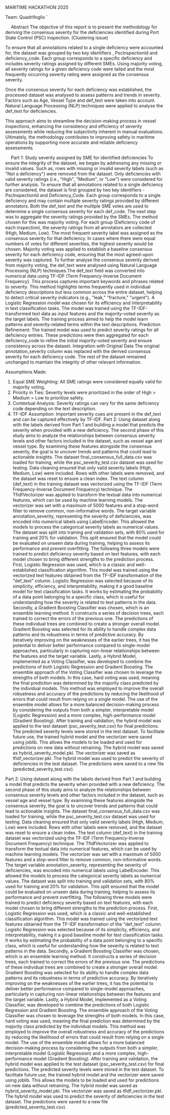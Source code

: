  

MARITIME HACKATHON 2025

Team: Quadrifoglio
`

 
Abstract 
The objective of this report is to present the methodology for deriving the consensus severity for the deficiencies identified during Port State Control (PSC) inspection. (Clustering issue) 

To ensure that all annotations related to a single deficiency were accounted for, the dataset was grouped by two key identifiers , PscInspectionId and deficiency_code. Each group corresponds to a specific deficiency and includes severity ratings assigned by different SMEs. Using majority voting, all severity ratings for a given deficiency code were tailed and the most frequently occurring severity rating were assigned as the consensus severity.

Once the consensus severity for each deficiency was established, the processed dataset was analysed to assess patterns and trends in severity. Factors such as Age, Vessel Type and def_text were taken into account. Natural Language Processing (NLP) techniques were applied to analyse the def_text for deficiencies. 

This approach aims to streamline the decision-making process in vessel inspections, enhancing the consistency and efficiency of severity assessments while reducing the subjectivity inherent in manual evaluations. Ultimately, the methodology contributes to improving safety in maritime operations by supporting more accurate and reliable deficiency assessments.

 
Part 1: Study severity assigned by SME for identified deficiencies 
To ensure the integrity of the dataset, we began by addressing any missing or invalid values. Such as, rows with missing or invalid severity labels (such as "Not a deficiency") were removed from the dataset. Only deficiencies with valid severity ratings (i.e., "High", "Medium", or "Low") were considered for further analysis.
To ensure that all annotations related to a single deficiency are considered, the dataset is first grouped by two key identifiers - PscInspectionId and Deficiency_Code. Each group corresponds to a single deficiency and may contain multiple severity ratings provided by different annotators. Both the def_text and the multiple SME votes are used to determine a single consensus severity for each def_code.
The next step was to aggregate the severity ratings provided by the SMEs. The method chosen for this was majority voting. For each group (Deficiency code of each inspection), the severity ratings from all annotators are collected (High, Medium, Low). The most frequent severity label was assigned as the consensus severity for that deficiency. In cases where there were equal numbers of votes for different severities, the highest severity would be chosen. Majority voting was applied to establish a baseline consensus severity for each deficiency code, ensuring that the most agreed-upon severity was captured.
To further analyse the consensus severity derived from majority voting, the def_text were analysed using Natural Language Processing (NLP) techniques.The def_text field was converted into numerical data using TF-IDF (Term Frequency-Inverse Document Frequency). This process captures important keywords and phrases related to severity. This method highlights terms frequently used in individual deficiency descriptions but less common across the entire dataset, helping to detect critical severity indicators (e.g., "leak," "fracture," "urgent"). A Logistic Regression model was chosen for its efficiency and interpretability in text classification tasks. The model was trained using the TF-IDF-transformed text data as input features and the majority-voted severity as the target labels. The training process aimed to help the model learn patterns and severity-related terms within the text descriptions.
Prediction Refinement: The trained model was used to predict severity ratings for all deficiency entries. These predictions were then aggregated for each deficiency_code to refine the initial majority-voted severity and ensure consistency across the dataset.
Integration with Original Data The original annotation_severity column was replaced with the derived consensus severity for each deficiency code. The rest of the dataset remained unchanged to maintain the integrity of other relevant information. 

Assumptions Made:
1.	Equal SME Weighting: All SME ratings were considered equally valid for majority voting.
2.	Priority in Ties: Severity levels were prioritized in the order of High > Medium > Low to prioritize safety.
3.	Contextual Analysis: Severity ratings can vary for the same deficiency code depending on the text description.
4.	TF-IDF Assumption: Important severity cues are present in the def_text and can be captured effectively by TF-IDF.
Part 2: Using dataset along with the labels derived from Part 1 and building a model that predicts the severity when provided with a new deficiency.
The second phase of this study aims to analyze the relationships between consensus severity levels and other factors included in the dataset, such as vessel age and vessel type. By examining these features alongside the consensus severity, the goal is to uncover trends and patterns that could lead to actionable insights.
The dataset final_consensus_full_data.csv was loaded for training, while the psc_severity_test.csv dataset was used for testing. Data cleaning ensured that only valid severity labels (High, Medium, Low) were included. Rows with other labels were removed, and the dataset was reset to ensure a clean index.
The text column (def_text) in the training dataset was vectorized using the TF-IDF (Term Frequency-Inverse Document Frequency) technique. The TfidfVectorizer was applied to transform the textual data into numerical features, which can be used by machine learning models. The vectorizer was set with a maximum of 5000 features and a stop-word filter to remove common, non-informative words.
The target variable annotation_severity, representing the severity of deficiencies, was encoded into numerical labels using LabelEncoder. This allowed the models to process the categorical severity labels as numerical values.
The dataset was split into training and validation sets, with 80% used for training and 20% for validation. This split ensured that the model could be evaluated on unseen data during training, helping to assess its performance and prevent overfitting.
The following three models were trained to predict deficiency severity based on text features, with each model chosen to bring different strengths to the prediction process. First, Logistic Regression was used, which is a classic and well-established classification algorithm. This model was trained using the vectorized text features obtained from the TF-IDF transformation of the "def_text" column. Logistic Regression was selected because of its simplicity, efficiency, and interpretability, making it a good baseline model for text classification tasks. It works by estimating the probability of a data point belonging to a specific class, which is useful for understanding how the severity is related to text patterns in the data.
Secondly, a Gradient Boosting Classifier was chosen, which is an ensemble learning method. It constructs a series of decision trees, each trained to correct the errors of the previous one. The predictions of these individual trees are combined to create a stronger overall model. Gradient Boosting was selected for its ability to handle complex data patterns and its robustness in terms of predictive accuracy. By iteratively improving on the weaknesses of the earlier trees, it has the potential to deliver better performance compared to single-model approaches, particularly in capturing non-linear relationships between the features and the target variable.
Lastly, a Hybrid Model, implemented as a Voting Classifier, was developed to combine the predictions of both Logistic Regression and Gradient Boosting. The ensemble approach of the Voting Classifier was chosen to leverage the strengths of both models. In this case, hard voting was used, meaning the final prediction was determined by the majority class predicted by the individual models. This method was employed to improve the overall robustness and accuracy of the predictions by reducing the likelihood of errors that could result from relying on a single model. The use of the ensemble model allows for a more balanced decision-making process by considering the outputs from both a simpler, interpretable model (Logistic Regression) and a more complex, high-performance model (Gradient Boosting).
After training and validation, the hybrid model was applied to the test dataset (psc_severity_test.csv) for final predictions. The predicted severity levels were stored in the test dataset.
To facilitate future use, the trained hybrid model and the vectorizer were saved using joblib. This allows the models to be loaded and used for predictions on new data without retraining. The hybrid model was saved as hybrid_severity_model.pkl. The vectorizer was saved as tfidf_vectorizer.pkl.
The hybrid model was used to predict the severity of deficiencies in the test dataset. The predictions were saved to a new file (predicted_severity_test.csv).

Part 2: Using dataset along with the labels derived from Part 1 and building a model that predicts the severity when provided with a new deficiency.
The second phase of this study aims to analyze the relationships between consensus severity levels and other factors included in the dataset, such as vessel age and vessel type. By examining these features alongside the consensus severity, the goal is to uncover trends and patterns that could lead to actionable insights.
The dataset final_consensus_full_data.csv was loaded for training, while the psc_severity_test.csv dataset was used for testing. Data cleaning ensured that only valid severity labels (High, Medium, Low) were included. Rows with other labels were removed, and the dataset was reset to ensure a clean index.
The text column (def_text) in the training dataset was vectorized using the TF-IDF (Term Frequency-Inverse Document Frequency) technique. The TfidfVectorizer was applied to transform the textual data into numerical features, which can be used by machine learning models. The vectorizer was set with a maximum of 5000 features and a stop-word filter to remove common, non-informative words.
The target variable annotation_severity, representing the severity of deficiencies, was encoded into numerical labels using LabelEncoder. This allowed the models to process the categorical severity labels as numerical values.
The dataset was split into training and validation sets, with 80% used for training and 20% for validation. This split ensured that the model could be evaluated on unseen data during training, helping to assess its performance and prevent overfitting.
The following three models were trained to predict deficiency severity based on text features, with each model chosen to bring different strengths to the prediction process. First, Logistic Regression was used, which is a classic and well-established classification algorithm. This model was trained using the vectorized text features obtained from the TF-IDF transformation of the "def_text" column. Logistic Regression was selected because of its simplicity, efficiency, and interpretability, making it a good baseline model for text classification tasks. It works by estimating the probability of a data point belonging to a specific class, which is useful for understanding how the severity is related to text patterns in the data.
Secondly, a Gradient Boosting Classifier was chosen, which is an ensemble learning method. It constructs a series of decision trees, each trained to correct the errors of the previous one. The predictions of these individual trees are combined to create a stronger overall model. Gradient Boosting was selected for its ability to handle complex data patterns and its robustness in terms of predictive accuracy. By iteratively improving on the weaknesses of the earlier trees, it has the potential to deliver better performance compared to single-model approaches, particularly in capturing non-linear relationships between the features and the target variable.
Lastly, a Hybrid Model, implemented as a Voting Classifier, was developed to combine the predictions of both Logistic Regression and Gradient Boosting. The ensemble approach of the Voting Classifier was chosen to leverage the strengths of both models. In this case, hard voting was used, meaning the final prediction was determined by the majority class predicted by the individual models. This method was employed to improve the overall robustness and accuracy of the predictions by reducing the likelihood of errors that could result from relying on a single model. The use of the ensemble model allows for a more balanced decision-making process by considering the outputs from both a simpler, interpretable model (Logistic Regression) and a more complex, high-performance model (Gradient Boosting).
After training and validation, the hybrid model was applied to the test dataset (psc_severity_test.csv) for final predictions. The predicted severity levels were stored in the test dataset.
To facilitate future use, the trained hybrid model and the vectorizer were saved using joblib. This allows the models to be loaded and used for predictions on new data without retraining. The hybrid model was saved as hybrid_severity_model.pkl. The vectorizer was saved as tfidf_vectorizer.pkl.
The hybrid model was used to predict the severity of deficiencies in the test dataset. The predictions were saved to a new file (predicted_severity_test.csv).

